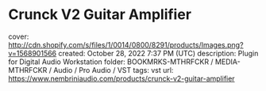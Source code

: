# Crunck V2 Guitar Amplifier

cover: http://cdn.shopify.com/s/files/1/0014/0800/8291/products/Images.png?v=1568901566
created: October 28, 2022 7:37 PM (UTC)
description: Plugin for Digital Audio Workstation
folder: BOOKMRKS-MTHRFCKR / MEDIA-MTHRFCKR / Audio / Pro Audio / VST
tags: vst
url: https://www.nembriniaudio.com/products/crunck-v2-guitar-amplifier